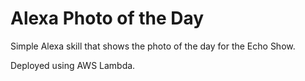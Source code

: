 # Alexa Photo of the Day

Simple Alexa skill that shows the photo of the day for the Echo Show.

Deployed using AWS Lambda.